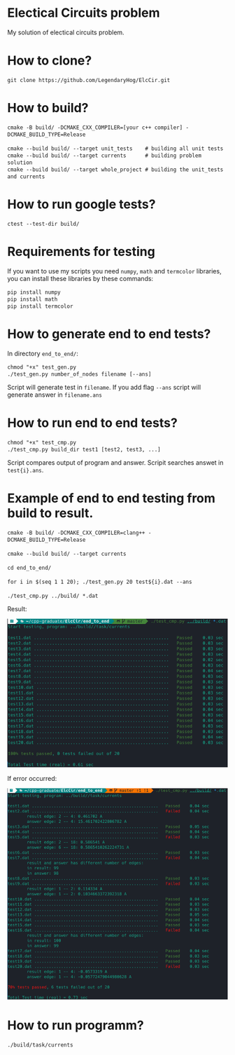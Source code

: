 # Electical Circuits problem
My solution of electical circuits problem.

# How to clone?
```
git clone https://github.com/LegendaryHog/ElcCir.git
```

# How to build?
```
cmake -B build/ -DCMAKE_CXX_COMPILER=[your c++ compiler] -DCMAKE_BUILD_TYPE=Release

cmake --build build/ --target unit_tests    # building all unit tests
cmake --build build/ --target currents      # building problem solution
cmake --build build/ --target whole_project # building the unit_tests and currents
```

# How to run google tests?
```
ctest --test-dir build/
```

# Requirements for testing
If you want to use my scripts you need `numpy`, `math` and `termcolor` libraries, you can install these libraries by these commands:
```
pip install numpy
pip install math
pip install termcolor
```

# How to generate end to end tests?
In directory `end_to_end/`:
```
chmod "+x" test_gen.py
./test_gen.py number_of_nodes filename [--ans]
```
Script will generate test in `filename`. If you add flag `--ans` script will generate answer in `filename.ans`

# How to run end to end tests?
```
chmod "+x" test_cmp.py
./test_cmp.py build_dir test1 [test2, test3, ...]
```
Script compares output of program and answer. Scripit searches answet in `test{i}.ans`.

# Example of end to end testing from build to result.

```
cmake -B build/ -DCMAKE_CXX_COMPILER=clang++ -DCMAKE_BUILD_TYPE=Release

cmake --build build/ --target currents

cd end_to_end/

for i in $(seq 1 1 20); ./test_gen.py 20 test${i}.dat --ans

./test_cmp.py ../build/ *.dat
```
Result:

![image](.readme_src/runnernormal.png)

If error occurred:

![image](.readme_src/runnererr.png)

# How to run programm?
```
./build/task/currents
```
